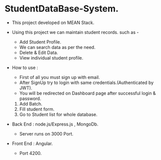 # StudentDataBase-System.

- This project developed on MEAN Stack.
- Using this project we can maintain student records. such as -
    - Add Student Profile.
    - We can search data as per the need.
    - Delete & Edit Data.
    - View individual student profile.
    
   
   
   
- How to use :
    - First of all you must sign up with email.
    - After SignUp try to login with same credentials.(Authenticated by JWT).
    - You will be redirected on Dashboard page after successful login & password.
     1. Add Batch.
     2. Fill student form.
     3. Go to Student list for whole database.
     
     

- Back End : node.js/Express.js , MongoDb.

    - Server runs on 3000 Port.
 
 - Front End : Angular.
    - Port 4200.
    
   
   
